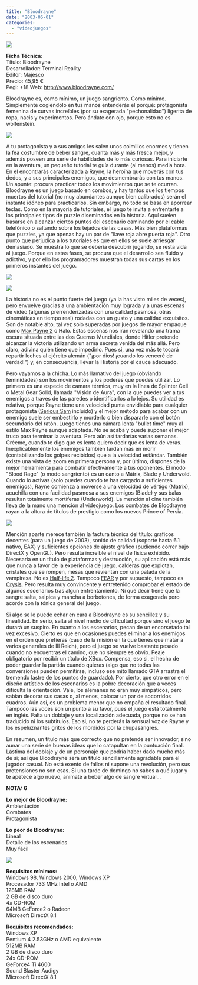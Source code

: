 ```yaml
---
title: "Bloodrayne"
date: "2003-06-01"
categories: 
  - "videojuegos"
---
```


![](images/bloodrayne1.jpg)

**Ficha Técnica:**  
Título: Bloodrayne  
Desarrollador: Terminal Reality  
Editor: Majesco  
Precio: 45,95 €  
Pegi: +18 Web: http://www.bloodrayne.com/

Bloodrayne es, como mínimo, un juego sangriento. Como mínimo. Simplemente cogiendolo en tus manos entenderás el porqué: protagonista femenina de curvas increíbles (por su exagerada "pechonalidad") ligerita de ropa, nacis y experimentos. Pero ándate con ojo, porque esto no es wolfenstein.

![](images/bloodrayne-11.jpg)

A tu protagonista y a sus amigos les salen unos colmillos enormes y tienen la fea costumbre de beber sangre, cuanta más y más fresca mejor, y además poseen una serie de habilidades de lo más curiosas. Para iniciarte en la aventura, un pequeño tutorial te guía durante (al menos) media hora. En el encontrarás caracterizada a Rayne, la heroína que moverás con tus dedos, y a sus principales enemigos, que desmembrarás con tus manos. Un apunte: procura practicar todos los movimientos que se te ocurran. Bloodrayne es un juego basado en combos, y hay tantos que los tiempos muertos del tutorial (no muy abundantes aunque bien calibrados) serán el instante idóneo para practicarlos. Sin embargo, no todo se basa en aporrear teclas. Como en la mayoria de tutoriales, el juego te invita a enfrentarte a los principales tipos de puzzle diseminados en la historia. Aquí suelen basarse en alcanzar ciertos puntos del escenario caminando por el cable telefónico o saltando sobre los tejados de las casas. Más bien plataformas que puzzles, ya que apenas hay un par de "llave roja abre puerta roja". Otro punto que perjudica a los tutoriales es que en ellos se suele arriesgar demasiado. Se muestra lo que se debería descubrir jugando, se resta vida al juego. Porque en estas fases, se procura que el desarrollo sea fluido y adictivo, y por ello los programadores muestran todas sus cartas en los primeros instantes del juego.

![](images/bloodrayne-2.jpg)

![](images/bloodrayne-3.jpg)

La historia no es el punto fuerte del juego (ya la has visto miles de veces), pero envuelve gracias a una ambientación muy lograda y a unas escenas de video (algunas prerrenderizadas con una calidad pasmosa, otras cinemáticas en tiempo real) rodadas con un gusto y una calidad exquisitos. Son de notable alto, tal vez solo superadas por juegos de mayor empaque como [Max Payne 2](../../../2003/11/max-payne-2/) o Halo. Estas escenas nos irán revelando una trama oscura situada entre las dos Guerras Mundiales, donde Hitler pretende alcanzar la victoria utilizando un arma secreta venida del más allá. Pero claro, adivina quién tiene que impedirlo. Pues si, una vez más te tocará repartir leches al ejército alemán ("¡por dios! ¡cuando los venceré de verdad!") y, en consecuencia, llevar la Historia por el cauce adecuado.

Pero vayamos a la chicha. Lo más llamativo del juego (obviando feminidades) son los movimientos y los poderes que puedes utilizar. Lo primero es una especie de camara térmica, muy en la linea de Splinter Cell o Metal Gear Solid, llamada "Visión de Aura", con la que puedes ver a tus enemigos a traves de las paredes o identificarlos a lo lejos. Su utilidad es relativa, porque Rayne tiene una velocidad punta envidiable para cualquier protagonista ([Serious Sam](../../../2005/11/serious-sam-2/) incluido) y el mejor método para acabar con un enemigo suele ser embestirlo y morderlo o bien dispararle con el botón secundario del ratón. Luego tienes una cámara lenta "bullet time" muy al estilo Max Payne aunque adaptada. No se acaba y puede suponer el mejor truco para terminar la aventura. Pero aún así tardarías varias semanas. Créeme, cuando te digo que es lenta quiero decir que es lenta de veras. Inexplicablemente los enemigos también tardan más en morir (contabilizando los golpes recibidos) que a la velocidad estándar. También existe una vista de zoom en primera persona y, por último, dispones de la mejor herramienta para combatir efectivamente a tus oponentes. El modo "Blood Rage" (o modo sangriento) es un canto a Mátrix, Blade y Underwold. Cuando lo activas (solo puedes cuando te has cargado a suficientes enemigos), Rayne comienza a moverse a una velocidad de vértigo (Matrix), acuchilla con una facilidad pasmosa a sus enemigos (Blade) y sus balas resultan totalmente mortíferas (Underworld). La mención al cine también lleva de la mano una mención al videojuego. Los combates de Bloodrayne rayan a la altura de títulos de prestigio como los nuevos Prince of Persia.

![](images/bloodrayne-4.jpg)

Mención aparte merece también la factura técnica del título: graficos decentes (para un juego de 2003), sonido de calidad (soporte hasta 6.1 nativo, EAX) y suficientes opciones de ajuste gráfico (pudiendo correr bajo DirectX y OpenGL). Pero resulta increíble el nivel de física exhibido. Necesaria en un título de plataformas y destrucción, su aplicación está más que nunca a favor de la experiencia de juego. calderas que explotan, cristales que se rompen, mesas que revientan con una patada de la vampiresa. No es [Half-life 2](../../../2007/10/half-life-2-episode-two-orange-box/). Tampoco [FEAR](../../../2005/11/fear/) y por supuesto, tampoco es [Crysis](../../../2007/12/crysis/). Pero resulta muy convincente y entretenido comprobar el estado de algunos escenarios tras algun enfrentamiento. Ni qué decir tiene que la sangre salta, salpica y mancha a borbotones, de forma exagerada pero acorde con la tónica general del juego.

Si algo se le puede echar en cara a Bloodrayne es su sencillez y su linealidad. En serio, salta al nivel medio de dificultad porque sino el juego te durará un suspiro. En cuanto a los escenarios, pecan de un encorsetado tal vez excesivo. Cierto es que en ocasiones puedes eliminar a los enemigos en el orden que prefieras (caso de la misión en la que tienes que matar a varios generales de III Reich), pero el juego se vuelve bastante pesado cuando no encuentras el camino, que no siempre es obvio. Peaje obligatorio por recibir un título de XBox. Compensa, eso si, el hecho de poder guardar la partida cuando quieras (algo que no todas las conversiones pueden permitirse, incluso ese mito llamado GTA arrastra el tremendo lastre de los puntos de guardado). Por cierto, que otro error en el diseño artístico de los escenarios es la pobre decoración que a veces dificulta la orientación. Vale, los alemanes no eran muy simpaticos, pero sabían decorar sus casas o, al menos, colocar un par de socorridos cuadros. Aún así, es un problema menor que no empaña el resultado final. Tampoco las voces son un punto a su favor, pues el juego está totalmente en inglés. Falta un doblaje y una localización adecuada, porque no se han traducido ni los subtitulos. Eso si, no te perderás la sensual voz de Rayne y los espeluznantes gritos de los mordidos por la chupasangres.

En resumen, un título más que correcto que no pretende ser innovador, sino aunar una serie de buenas ideas que lo catapultan en la puntuación final. Lástima del doblaje y de un personaje que podría haber dado mucho más de si; así que Bloodrayne será un título sencillamente agradable para el jugador casual. No está exento de fallos ni supone una revolución, pero sus pretensiones no son esas. Si una tarde de domingo no sabes a qué jugar y te apetece algo nuevo, anímate a beber algo de sangre virtual...

**NOTA: 6** 

**Lo mejor de Bloodrayne:**  
Ambientación  
Combates  
Protagonista

**Lo peor de Bloodrayne:**  
Lineal  
Detalle de los escenarios  
Muy fácil

![](images/bloodrayne-5.jpg)

**Requisitos mínimos:**  
Windows 98, Windows 2000, Windows XP  
Procesador 733 MHz Intel o AMD  
128MB RAM  
2 GB de disco duro  
4x CD-ROM  
64MB GeForce2 o Radeon  
Microsoft DirectX 8.1

**Requisitos recomendados:**  
Windows XP  
Pentium 4 2.53GHz o AMD equivalente  
512MB RAM  
2 GB de disco duro  
24x CD-ROM  
GeForce4 Ti 4600  
Sound Blaster Audigy  
Microsoft DirectX 8.1